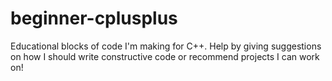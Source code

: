 beginner-cplusplus
==================

Educational blocks of code I'm making for C++. Help by giving suggestions on how I should write constructive code
or recommend projects I can work on!

